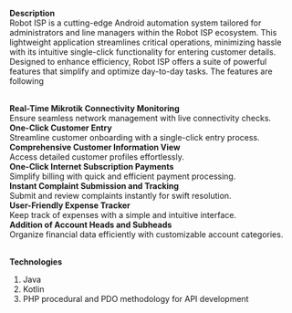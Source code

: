 <b>Description</b><br>
Robot ISP is a cutting-edge Android automation system tailored for administrators and line managers within the Robot ISP ecosystem. This lightweight application streamlines critical operations, minimizing hassle with its intuitive single-click functionality for entering customer details. Designed to enhance efficiency, Robot ISP offers a suite of powerful features that simplify and optimize day-to-day tasks. The features are following <br><br>

<b>Real-Time Mikrotik Connectivity Monitoring</b></br>
    Ensure seamless network management with live connectivity checks.
    <br>
<b>One-Click Customer Entry</b></br>
    Streamline customer onboarding with a single-click entry process.
</br>
<b>Comprehensive Customer Information View</b></br>
    Access detailed customer profiles effortlessly.
</br>
<b>One-Click Internet Subscription Payments</b></br>
    Simplify billing with quick and efficient payment processing.
</br>
<b>Instant Complaint Submission and Tracking</b></br>
    Submit and review complaints instantly for swift resolution.
</br>
<b>User-Friendly Expense Tracker</b></br>
    Keep track of expenses with a simple and intuitive interface.
</br>
<b>Addition of Account Heads and Subheads</b></br>
    Organize financial data efficiently with customizable account categories.
   <br><br>
   
<b>Technologies</b>
1. Java
2. Kotlin
3. PHP procedural and PDO methodology for API development 
